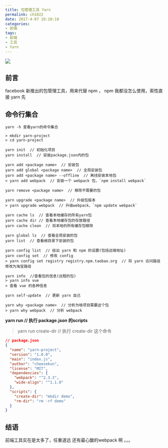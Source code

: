 ```yaml
---
title: 包管理工具 Yarn
permalink: ch1022
date: 2017-4-07 10:10:10
categories:
- 前端
tags:
- 前端
- 工具
- Yarn
---
```


![](http://oha7s5kdd.bkt.clouddn.com/yarn.png)
## 前言
facebook 新推出的包管理工具，用来代替 npm ，
npm 我都没怎么使用，索性直接 yarn 先

## 命令行集合

```shell
yarn -h 查看yarn的命令集合

> mkdir yarn-project
> cd yarn-project

yarn init  // 初始化项目
yarn install  // 安装package.json内的包

yarn add <package name>  // 安装包
yarn add global <package name>  // 全局安装包
yarn add <package name> --offline  // 离线安装本地包
> yarn add webpack  // 安装一个 webpack 包，`npm install webpack`

yarn remove <package name>  // 移除不需要的包

yarn upgrade <package name>  // 升级包版本
> yarn upgrade webpack  // 升级webpack，`npm update webpack`

yarn cache ls  // 查看本地缓存的所有yarn包
yarn cache dir // 查看本地缓存包的存放路径
yarn cache clean  // 将本地的所有缓存包移除

yarn global ls  // 查看全局安装的包
yarn list  // 查看根目录下安装的包

yarn config list  // 给出 yarn 和 npm 的设置(包括远端地址)
yarn config set  // 修改 config
> yarn config set registry registry.npm.taobao.org  // 将 yarn 访问路径修改为淘宝路径

yarn info  //查看包的信息(远程的包)
> yarn info vue
> 查看 vue 的各种信息

yarn self-update  // 更新 yarn 自己

yarn why <package name>  // 分析为啥项目需要这个包
> yarn why webpack  // 分析 webpack 
```

**yarn run	// 执行 package.json 的scripts**
> yarn run create-dir	// 执行 create-dir 这个命令

```json
// package.json
{
  "name": "yarn-project",
  "version": "1.0.0",
  "main": "index.js",
  "author": "cheesekun",
  "license": "MIT",
  "dependencies": {
    "webpack": "^2.3.3",
    "wide-align": "^1.1.0"
  },
  "scripts": {
  	"create-dir": "mkdir demo",
  	"rm-dir": "rm -rf demo"
  }
}
```

## 结语
前端工具实在是太多了，任重道远
还有最心酸的webpack
啊
。。。

